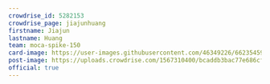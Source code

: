 ```yaml
---
crowdrise_id: 5282153
crowdrise_page: jiajunhuang
firstname: Jiajun
lastname: Huang
team: moca-spike-150
card-image: https://user-images.githubusercontent.com/46349226/66235459-14e16000-e6be-11e9-9de6-4ae784fe152e.PNG
post-image: https://uploads.crowdrise.com/1567310400/bcaddb3bac77e686cf522578cb35cbb6.jpg
official: true
---
```



                            
